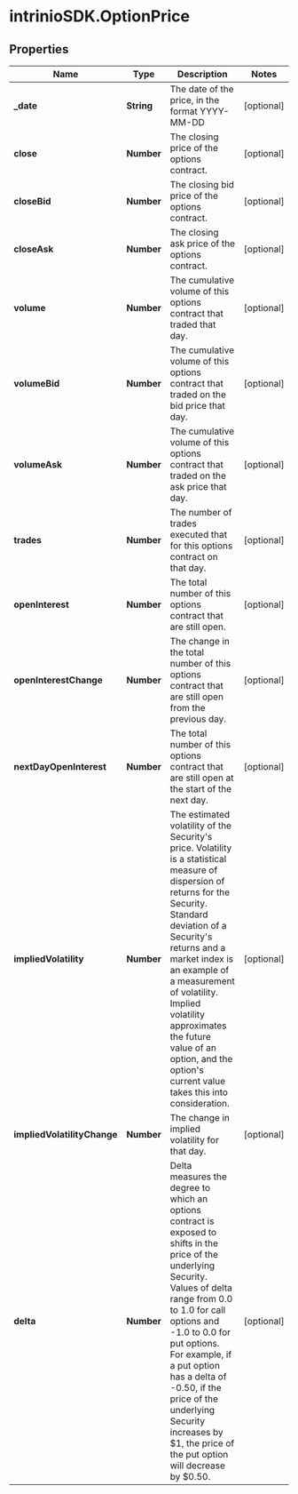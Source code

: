 # intrinioSDK.OptionPrice

## Properties
Name | Type | Description | Notes
------------ | ------------- | ------------- | -------------
**_date** | **String** | The date of the price, in the format YYYY-MM-DD | [optional] 
**close** | **Number** | The closing price of the options contract. | [optional] 
**closeBid** | **Number** | The closing bid price of the options contract. | [optional] 
**closeAsk** | **Number** | The closing ask price of the options contract. | [optional] 
**volume** | **Number** | The cumulative volume of this options contract that traded that day. | [optional] 
**volumeBid** | **Number** | The cumulative volume of this options contract that traded on the bid price that day. | [optional] 
**volumeAsk** | **Number** | The cumulative volume of this options contract that traded on the ask price that day. | [optional] 
**trades** | **Number** | The number of trades executed that for this options contract on that day. | [optional] 
**openInterest** | **Number** | The total number of this options contract that are still open. | [optional] 
**openInterestChange** | **Number** | The change in the total number of this options contract that are still open from the previous day. | [optional] 
**nextDayOpenInterest** | **Number** | The total number of this options contract that are still open at the start of the next day. | [optional] 
**impliedVolatility** | **Number** | The estimated volatility of the Security&#39;s price. Volatility is a statistical measure of dispersion of returns for the Security. Standard deviation of a Security&#39;s returns and a market index is an example of a measurement of volatility. Implied volatility approximates the future value of an option, and the option&#39;s current value takes this into consideration. | [optional] 
**impliedVolatilityChange** | **Number** | The change in implied volatility for that day. | [optional] 
**delta** | **Number** | Delta measures the degree to which an options contract is exposed to shifts in the price of the underlying Security. Values of delta range from 0.0 to 1.0 for call options and -1.0 to 0.0 for put options. For example, if a put option has a delta of -0.50, if the price of the underlying Security increases by $1, the price of the put option will decrease by $0.50. | [optional] 


